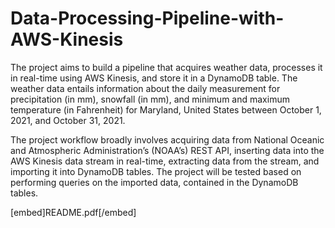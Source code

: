 # Data-Processing-Pipeline-with-AWS-Kinesis

The project aims to build a pipeline that acquires weather data, processes it in real-time using AWS Kinesis, and store it in a DynamoDB table. The weather data entails information about the daily measurement for precipitation (in mm), snowfall (in mm), and minimum and maximum temperature (in Fahrenheit) for Maryland, United States between October 1, 2021, and October 31, 2021.

The project workflow broadly involves acquiring data from National Oceanic and Atmospheric Administration’s (NOAA’s) REST API, inserting data into the AWS Kinesis data stream in real-time, extracting data from the stream, and importing it into DynamoDB tables. The project will be tested based on performing queries on the imported data, contained in the DynamoDB tables.

[embed]README.pdf[/embed]
